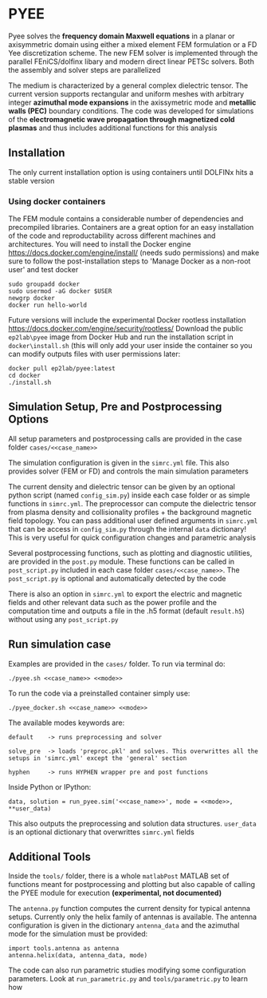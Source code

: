 # PYEE

Pyee solves the **frequency domain Maxwell equations** in a planar or axisymmetric domain using either a mixed element FEM formulation or a FD Yee discretization scheme. The new FEM solver is implemented through the parallel FEniCS/dolfinx libary and modern direct linear PETSc solvers. Both the assembly and solver steps are parallelized

The medium is characterized by a general complex dielectric tensor. The current version supports rectangular and uniform meshes with arbitrary integer **azimuthal mode expansions** in the axissymetric mode and **metallic walls (PEC)** boundary conditions. The code was developed for simulations of the **electromagnetic wave propagation through magnetized cold plasmas** and thus includes additional functions for this analysis

## Installation
The only current installation option is using containers until DOLFINx hits a stable version
  
###  Using docker containers
The FEM module contains a considerable number of dependencies and precompiled libraries. Containers are a great option for an easy installation of the code and reproductability across different machines and architectures. You will need to install the Docker engine https://docs.docker.com/engine/install/ (needs sudo permissions) and make sure to follow the post-installation steps to 'Manage Docker as a non-root user' and test docker

    sudo groupadd docker
    sudo usermod -aG docker $USER
    newgrp docker
    docker run hello-world
    
Future versions will include the experimental Docker rootless installation https://docs.docker.com/engine/security/rootless/
Download the public ``ep2lab\pyee`` image from Docker Hub and run the installation script in ``docker\install.sh`` (this will only add your user inside the container so you can modify outputs files with user permissions later:
  
    docker pull ep2lab/pyee:latest
    cd docker
    ./install.sh
  
## Simulation Setup, Pre and Postprocessing Options

All setup parameters and postprocessing calls are provided in the case folder ``cases/<<case_name>>``

The simulation configuration is given in the ``simrc.yml`` file. This also provides solver (FEM or FD) and controls the main simulation parameters

The current density and dielectric tensor can be given by an optional python script (named ``config_sim.py``) inside each case folder or as simple functions in ``simrc.yml``. The preprocessor can compute the dielectric tensor from plasma density and collisionality profiles + the background magnetic field topology. You can pass additional user defined arguments in ``simrc.yml`` that can be access in ``config_sim.py`` through the internal ``data`` dictionary! This is very useful for quick configuration changes and parametric analysis

Several postprocessing functions, such as plotting and diagnostic utilities, are provided in the ``post.py`` module. These functions can be called in  ``post_script.py`` included in each case folder ``cases/<<case_name>>``. The ``post_script.py`` is optional and automatically detected by the code

There is also an option in ``simrc.yml`` to export the electric and magnetic fields and other relevant data such as the power profile and the computation time and outputs a file in the .h5 format (default ``result.h5``) without using any ``post_script.py``

## Run simulation case

Examples are provided in the ``cases/`` folder. To run via terminal do:

    ./pyee.sh <<case_name>> <<mode>>
  
To run the code via a preinstalled container simply use:
  
    ./pyee_docker.sh <<case_name>> <<mode>>
  
The available modes keywords are:

    default    -> runs preprocessing and solver 
    
    solve_pre  -> loads 'preproc.pkl' and solves. This overwrittes all the setups in 'simrc.yml' except the 'general' section
    
    hyphen     -> runs HYPHEN wrapper pre and post functions

Inside Python or IPython:

    data, solution = run_pyee.sim('<<case_name>>', mode = <<mode>>, **user_data) 
  
This also outputs the preprocessing and solution data structures. ``user_data`` is an optional dictionary that overwrittes ``simrc.yml`` fields

## Additional Tools
  
Inside the ``tools/`` folder, there is a whole ``matlabPost`` MATLAB set of functions meant for postprocessing and plotting but also capable of calling the PYEE module for execution **(experimental, not documented)**

The ``antenna.py`` function computes the current density for typical antenna setups. Currently only the helix family of antennas is available. The antenna configuration is given in the dictionary ``antenna_data`` and the azimuthal mode for the simulation must be provided:

    import tools.antenna as antenna
    antenna.helix(data, antenna_data, mode)
 
The code can also run parametric studies modifying some configuration parameters. Look at ``run_parametric.py`` and ``tools/parametric.py`` to learn how
